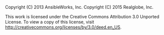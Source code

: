 Copyright (C) 2013 AnsibleWorks, Inc.
Copyright (C) 2015 Realglobe, Inc.

This work is licensed under the Creative Commons Attribution 3.0 Unported License. 
To view a copy of this license, visit http://creativecommons.org/licenses/by/3.0/deed.en_US. 

